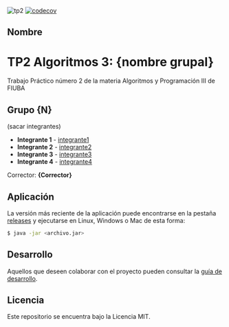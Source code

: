 ![tp2](https://github.com/fiuba/algo3_proyecto_base_tp2/actions/workflows/build.yml/badge.svg)
[![codecov](https://codecov.io/gh/fiuba/algo3_proyecto_base_tp2/branch/master/graph/badge.svg)](https://codecov.io/gh/fiuba/algo3_proyecto_base_tp2)

## Nombre

# TP2 Algoritmos 3: {nombre grupal}

Trabajo Práctico número 2 de la materia Algoritmos y Programación III de FIUBA

## Grupo {N}

(sacar integrantes)

- **Integrante 1** - [integrante1](https://github.com/integrante1)
- **Integrante 2** - [integrante2](https://github.com/integrante2)
- **Integrante 3** - [integrante3](https://github.com/integrante3)
- **Integrante 4** - [integrante4](https://github.com/integrante4)

Corrector: **{Corrector}**

## Aplicación

La versión más reciente de la aplicación puede encontrarse en la pestaña [releases](https://github.com/fiuba/algo3_proyecto_base_tp2/releases/latest) y ejecutarse en Linux, Windows o Mac de esta forma:

```bash
$ java -jar <archivo.jar>
```

## Desarrollo

Aquellos que deseen colaborar con el proyecto pueden consultar la [guía de desarrollo](./docs/Desarrollo.md).

## Licencia

Este repositorio se encuentra bajo la Licencia MIT.
